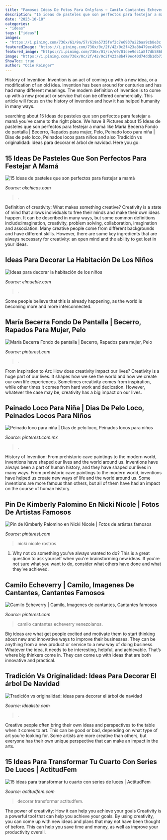 ```yaml
---
title: "Famosos Ideas De Fotos Para Onlyfans ~ Camilo Cantantes Echeverry Venezolanos"
description: "15 ideas de pasteles que son perfectos para festejar a mamá"
date: "2023-10-18"
categories:
- "ideas"
tags: ["ideas"]
images:
- "https://i.pinimg.com/736x/61/9a/57/619a5735fef2c7e6937a22baa9cb8e3c.jpg"
featuredImage: "https://i.pinimg.com/736x/0c/2f/42/0c2f423a8b479ec40d74ddb1db73ccc5.jpg"
featured_image: "https://i.pinimg.com/736x/01/ce/e9/01cee9dc1a8f7db586b4e16eb078db70.jpg"
image: "https://i.pinimg.com/736x/0c/2f/42/0c2f423a8b479ec40d74ddb1db73ccc5.jpg"
ShowToc: true
author: "Ocie Reinger"
---
```



History of Invention:
Invention is an act of coming up with a new idea, or a modification of an old idea. Invention has been around for centuries and has had many different meanings. The modern definition of invention is to come up with a new product or service that can be offered commercially. This article will focus on the history of invention and how it has helped humanity in many ways.

	

		
searching about 15 Ideas de pasteles que son perfectos para festejar a mamá you've came to the right place. We have 8 Pictures about 15 Ideas de pasteles que son perfectos para festejar a mamá like María Becerra Fondo de pantalla | Becerro, Rapados para mujer, Pelo, Peinado loco para niña | Dias de pelo loco, Peinados locos para niños and also Tradición vs originalidad: ideas para decorar el árbol de navidad. Here you go:
		
    
## 15 Ideas De Pasteles Que Son Perfectos Para Festejar A Mamá

<img loading=lazy src="https://www.okchicas.com/wp-content/uploads/2020/04/Pastel-13-525x700.jpg" onerror="this.onerror=null;this.src='https://tse3.mm.bing.net/th?id=OIP.2rSSXa4ndIcImQsalmfuOAHaJ4&amp;pid=15.1';" alt="15 Ideas de pasteles que son perfectos para festejar a mamá">

_Source: okchicas.com_

>. 

	

Definition of creativity: What makes something creative?
Creativity is a state of mind that allows individuals to free their minds and make their own ideas happen. It can be described in many ways, but some common definitions include:imagination, creativity, problem solving, collaboration, imagination and association. 
Many creative people come from different backgrounds and have different skills. However, there are some key ingredients that are always necessary for creativity: an open mind and the ability to get lost in your ideas.

    
## Ideas Para Decorar La Habitación De Los Niños

<img loading=lazy src="https://www.elmueble.com/medio/2016/11/03/1-00417826_9f9d5912.jpg" onerror="this.onerror=null;this.src='https://tse1.mm.bing.net/th?id=OIP.k9tx5Rpclo8TpGG10eiR5wHaLG&amp;pid=15.1';" alt="Ideas para decorar la habitación de los niños">

_Source: elmueble.com_

>. 

	

Some people believe that this is already happening, as the world is becoming more and more interconnected. 

    
## María Becerra Fondo De Pantalla | Becerro, Rapados Para Mujer, Pelo

<img loading=lazy src="https://i.pinimg.com/736x/61/9a/57/619a5735fef2c7e6937a22baa9cb8e3c.jpg" onerror="this.onerror=null;this.src='https://tse3.mm.bing.net/th?id=OIP.YtTTzZ64JEFJPIo68GVS3gHaNK&amp;pid=15.1';" alt="María Becerra Fondo de pantalla | Becerro, Rapados para mujer, Pelo">

_Source: pinterest.com_

>. 

	

From Inspiration to Art: How does creativity impact our lives?
Creativity is a huge part of our lives. It shapes how we see the world and how we create our own life experiences. Sometimes creativity comes from inspiration, while other times it comes from hard work and dedication. However, whatever the case may be, creativity has a big impact on our lives.

    
## Peinado Loco Para Niña | Dias De Pelo Loco, Peinados Locos Para Niños

<img loading=lazy src="https://i.pinimg.com/736x/0c/2f/42/0c2f423a8b479ec40d74ddb1db73ccc5.jpg" onerror="this.onerror=null;this.src='https://tse4.mm.bing.net/th?id=OIP.-yPgc9drWSopj99EmpPr9AHaJ3&amp;pid=15.1';" alt="Peinado loco para niña | Dias de pelo loco, Peinados locos para niños">

_Source: pinterest.com.mx_

>. 

	

History of Invention: From prehistoric cave paintings to the modern world, inventions have shaped our lives and the world around us.
Inventions have always been a part of human history, and they have shaped our lives in many ways. From prehistoric cave paintings to the modern world, inventions have helped us create new ways of life and the world around us. Some inventions are more famous than others, but all of them have had an impact on the course of human history.

    
## Pin De Kimberly Palomino En Nicki Nicole | Fotos De Artistas Famosos

<img loading=lazy src="https://i.pinimg.com/736x/9a/ac/60/9aac60da5488074948d8b6da036c0624.jpg" onerror="this.onerror=null;this.src='https://tse1.mm.bing.net/th?id=OIP.vPHWXpExLPLNseEVLozbuQHaNJ&amp;pid=15.1';" alt="Pin de Kimberly Palomino en Nicki Nicole | Fotos de artistas famosos">

_Source: pinterest.com_

>nicki nicole rostros. 

	

1. Why not do something you've always wanted to do? This is a great question to ask yourself when you're brainstorming new ideas. If you're not sure what you want to do, consider what others have done and what they've achieved.

    
## Camilo Echeverry | Camilo, Imagenes De Cantantes, Cantantes Famosos

<img loading=lazy src="https://i.pinimg.com/736x/01/ce/e9/01cee9dc1a8f7db586b4e16eb078db70.jpg" onerror="this.onerror=null;this.src='https://tse4.mm.bing.net/th?id=OIP.lw2_V1VAgbyf1AO36Xf68gHaNK&amp;pid=15.1';" alt="Camilo Echeverry | Camilo, Imagenes de cantantes, Cantantes famosos">

_Source: pinterest.com_

>camilo cantantes echeverry venezolanos. 

	

Big ideas are what get people excited and motivate them to start thinking about new and innovative ways to improve their businesses. They can be anything from a new product or service to a new way of doing business. Whatever the idea, it needs to be interesting, helpful, and achievable. That’s where big thinkers come in. They can come up with ideas that are both innovative and practical.

    
## Tradición Vs Originalidad: Ideas Para Decorar El árbol De Navidad

<img loading=lazy src="https://st3.idealista.com/news/archivos/2014-12/arbol-navidad6.jpg?sv=La881ATN" onerror="this.onerror=null;this.src='https://tse4.mm.bing.net/th?id=OIP.ZKRT1i3iMT8ycKQIf7b9PgAAAA&amp;pid=15.1';" alt="Tradición vs originalidad: ideas para decorar el árbol de navidad">

_Source: idealista.com_

>. 

	

Creative people often bring their own ideas and perspectives to the table when it comes to art. This can be good or bad, depending on what type of art you’re looking for. Some artists are more creative than others, but everyone has their own unique perspective that can make an impact in the arts.

    
## 15 Ideas Para Transformar Tu Cuarto Con Series De Luces | ActitudFem

<img loading=lazy src="https://cdn2.actitudfem.com/media/files/styles/large_auto/public/images/2019/04/decorar-con-series-de-luces.jpg" onerror="this.onerror=null;this.src='https://tse4.mm.bing.net/th?id=OIP.LyQU579l3LP0sxW6wJwXWAHaFj&amp;pid=15.1';" alt="15 ideas para transformar tu cuarto con series de luces | ActitudFem">

_Source: actitudfem.com_

>decorar transformar actitudfem. 

	

The power of creativity: How it can help you achieve your goals
Creativity is a powerful tool that can help you achieve your goals. By using creativity, you can come up with new ideas and plans that may not have been thought of before. This can help you save time and money, as well as improve your productivity overall.

